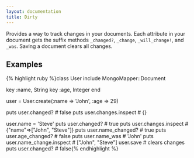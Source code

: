 ```yaml
---
layout: documentation
title: Dirty
---
```


Provides a way to track changes in your documents. Each attribute in your document gets the suffix methods `_changed?`, `_change`, `_will_change!`, and `_was`. Saving a document clears all changes.

Examples
--------

{% highlight ruby %}class User
  include MongoMapper::Document

  key :name, String
  key :age, Integer
end

user = User.create(:name => 'John', :age => 29)

puts user.changed?        # false
puts user.changes.inspect # {}

user.name = 'Steve'
puts user.changed?            # true
puts user.changes.inspect     # {"name"=>["John", "Steve"]}
puts user.name_changed?       # true
puts user.age_changed?        # false
puts user.name_was            # 'John'
puts user.name_change.inspect # ["John", "Steve"]
user.save                     # clears changes
puts user.changed?            # false{% endhighlight %}
